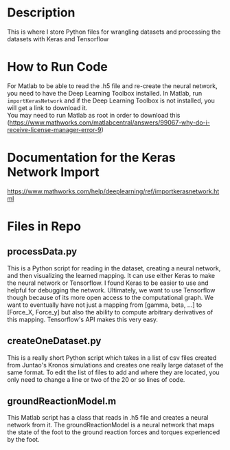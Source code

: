 # Description
This is where I store Python files for wrangling datasets and processing the datasets with Keras and Tensorflow 

# How to Run Code
For Matlab to be able to read the .h5 file and re-create the neural network, you need to have the Deep Learning Toolbox installed. In Matlab, run ```importKerasNetwork``` and if the Deep Learning Toolbox is not installed, you will get a link to download it. <br />
You may need to run Matlab as root in order to download this (https://www.mathworks.com/matlabcentral/answers/99067-why-do-i-receive-license-manager-error-9)

# Documentation for the Keras Network Import
https://www.mathworks.com/help/deeplearning/ref/importkerasnetwork.html

# Files in Repo

## processData.py
This is a Python script for reading in the dataset, creating a neural network, and then visualizing the learned mapping. It can use either Keras to make the neural network or Tensorflow. I found Keras to be easier to use and helpful for debugging the network. Ultimately, we want to use Tensorflow though because of its more open access to the computational graph. We want to eventually have not just a mapping from [gamma, beta, ...] to [Force_X, Force_y] but also the ability to compute arbitrary derivatives of this mapping. Tensorflow's API makes this very easy. 

## createOneDataset.py
This is a really short Python script which takes in a list of csv files created from Juntao's Kronos simulations and creates one really large dataset of the same format. To edit the list of files to add and where they are located, you only need to change a line or two of the 20 or so lines of code.  

## groundReactionModel.m
This Matlab script has a class that reads in .h5 file and creates a neural network from it. The groundReactionModel is a neural network that maps the state of the foot to the ground reaction forces and torques experienced by the foot. 

